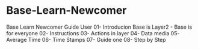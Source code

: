 # Base-Learn-Newcomer
Base Learn Newcomer Guide User
01- Introducion
 Base is Layer2 - Base is for everyone
02- Instructions
03- Actions in layer
04- Data media
05- Average Time
06- Time Stamps
07- Guide one
08- Step by Step 
